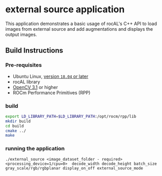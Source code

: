 # external source application

This application demonstrates a basic usage of rocAL's C++ API to load images from external source and add augmentations and displays the output images.

## Build Instructions

### Pre-requisites

* Ubuntu Linux, [version `18.04` or later](https://www.microsoft.com/software-download/windows10)
* rocAL library
* [OpenCV 3.1](https://github.com/opencv/opencv/releases) or higher
* ROCm Performance Primitives (RPP)

### build

  ````bash
  export LD_LIBRARY_PATH=$LD_LIBRARY_PATH:/opt/rocm/rpp/lib
  mkdir build
  cd build
  cmake ../
  make 
  ````

### running the application

  ```
  ./external_source <image_dataset_folder - required> <processing_device=1/cpu=0>  decode_width decode_height batch_size gray_scale/rgb/rgbplanar display_on_off external_source_mode
  ```
